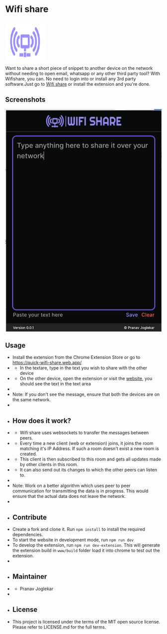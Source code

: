 # Wifi share

![Wifi share's logo](https://raw.githubusercontent.com/Pranav2612000/wifi_share/main/www/public/logoStoreIcon.png)

Want to share a short piece of snippet to another device on the network without needing to open email, whatsapp or any other third party tool? With Wifishare, you can. No need to login into or install any 3rd party software.Just go to [Wifi share](https://quick-wifi-share.web.app/) or install the extension and you're done.

## Screenshots
![Wifi share's Screenshot 1](https://raw.githubusercontent.com/Pranav2612000/wifi_share/main/www/public/screenshot1.png)

## Usage
- Install the extension from the Chrome Extension Store or go to https://quick-wifi-share.web.app/
- - In the textare, type in the text you wish to share with the other device
- - On the other device, open the extension or visit the [website](https://quick-wifi-share.web.app/), you should see the text in the text area
-
- Note: If you don't see the message, ensure that both the devices are on the same network.
-
- ## How does it work?
- - Wifi share uses websockets to transfer the messages between peers.
- - Every time a new client (web or extension) joins, it joins the room matching it's IP Address. If such a room doesn't exist a new room is created.
- - This client is then subscribed to this room and gets all updates made by other clients in this room.
- - It can also send out its changes to which the other peers can listen to.
-
- Note: Work on a better algorithm which uses peer to peer communication for transmitting the data is in progress. This would ensure that the actual data does not leave the network.
-
- ## Contribute
- Create a fork and clone it. Run `npm install` to install the required dependencies.
- To start the website in development mode, run `npm run dev`
- To develop the extension, run `npm run dev-extension`. This will generate the extension build in `www/build` folder load it into chrome to test out the extension.
-
- ## Maintainer
- - Pranav Joglekar
-
- ## License
- This project is licensed under the terms of the MIT open source license. Please refer to LICENSE.md for the full terms.
